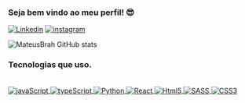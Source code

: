 ### Seja bem vindo ao meu perfil! 😎

[![Linkedin](https://img.shields.io/badge/LinkedIn-0077B5?style=for-the-badge&logo=linkedin&logoColor=white)](https://linkedin.com.br/in/mateusdamasceno)
[![instagram](https://img.shields.io/badge/Instagram-E4405F?style=for-the-badge&logo=instagram&logoColor=white)](https://instagram.com/mateus_damasceno)

![MateusBrah GitHub stats](https://github-readme-stats.vercel.app/api?username=mateusbrah&show_icons=true&theme=dracula)

### Tecnologias que uso.
<div style="display: inline_block"><br/>
    <a href="https://github.com/MateusBrah">
        <img align="center" alt="javaScript" src="https://img.shields.io/badge/JavaScript-F7DF1E?style=for-the-badge&logo=javascript&logoColor=black" />
    </a>
    <a href="https://github.com/MateusBrah">
        <img align="center" alt="typeScript" src="https://img.shields.io/badge/TypeScript-007ACC?style=for-the-badge&logo=typescript&logoColor=white" /> 
    </a>
    <a href="https://github.com/MateusBrah">
        <img align="center" alt="Python" src="https://img.shields.io/badge/Python-14354C?style=for-the-badge&logo=python&logoColor=white" /> 
    </a>
    <a href="https://github.com/MateusBrah">
        <img align="center" alt="React" src="https://img.shields.io/badge/React-20232A?style=for-the-badge&logo=react&logoColor=61DAFB" /> 
    </a>
   <a href="https://github.com/MateusBrah"> 
       <img align="center" alt="Html5" src="https://img.shields.io/badge/HTML5-E34F26?style=for-the-badge&logo=html5&logoColor=white" />
   </a>
   <a href="https://github.com/MateusBrah">
       <img align="center" alt="SASS" src="https://img.shields.io/badge/Sass-CC6699?style=for-the-badge&logo=sass&logoColor=white" />
   </a>
   <a href="https://github.com/MateusBrah">
       <img align="center" alt="CSS3" src="https://img.shields.io/badge/CSS3-1572B6?style=for-the-badge&logo=css3&logoColor=white" />
   </a>
</div>
